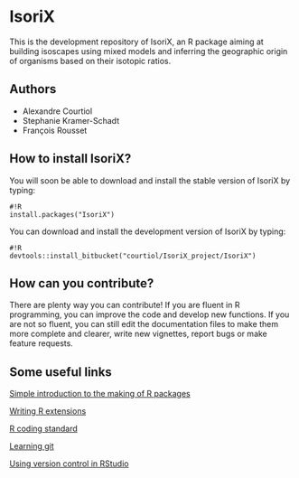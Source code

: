 # IsoriX

This is the development repository of IsoriX, an R package aiming at building isoscapes using mixed models and inferring the geographic origin of organisms based on their isotopic ratios. 

## Authors
* Alexandre Courtiol
* Stephanie Kramer-Schadt
* François Rousset

## How to install IsoriX?
You will soon be able to download and install the stable version of IsoriX by typing:

```
#!R
install.packages("IsoriX")
```


You can download and install the development version of IsoriX by typing:

```
#!R
devtools::install_bitbucket("courtiol/IsoriX_project/IsoriX")
```

## How can you contribute?
There are plenty way you can contribute! If you are fluent in R programming, you can improve the code and develop new functions. If you are not so fluent, you can still edit the documentation files to make them more complete and clearer, write new vignettes, report bugs or make feature requests.

## Some useful links
[Simple introduction to the making of R packages](http://r-pkgs.had.co.nz/)

[Writing R extensions](https://cran.r-project.org/doc/manuals/r-release/R-exts.html)

[R coding standard](https://google.github.io/styleguide/Rguide.xml)

[Learning git](https://www.atlassian.com/git/tutorials/)

[Using version control in RStudio](https://support.rstudio.com/hc/en-us/articles/200532077-Version-Control-with-Git-and-SVN)